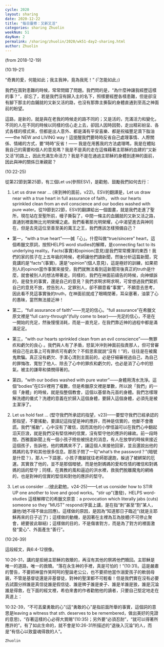 ```yaml
---
cycle: 2020
layout: sharing
date: 2020-12-22
title: "每日靈修：又新又活"
categories: sharing Zhuolin
weekNum: 51
dayNum: 2
permalink: /sharing/zhuolin/2020/wk51-day2-sharing.html
author: Zhuolin
---
```

(from 2018-12-19)

(10:19-21)  

“奇異的愛，何能如此；我主我神，竟為我死！” (『怎能如此』)  

我們在面對患難的時候，常常問錯了問題。我們問的是，“為什麼神讓我經歷這樣的事？”，卻忘了，若是我們沒有歸入主的名下，照樣要經歷各樣患難，但是卻沒有腳下那主的血鋪就的又新又活的路，也沒有那靠主撕裂的身體直通到至高之神面前的盼望。  

這路，是新的，就是與在老我的時候走的路不同的；又是活的，充滿活力和變化，不同的人在不同的時候以同樣的信心走上去，卻因人因時因勢，走出精彩紛呈、各式各樣的樣式來，但都是出人意外、都是滿有平安喜樂、都是祝福豐足滴下脂油——the NEW and LIVING way！這提醒我們要時時反省自己處理事情、人際關係、情緒的方式，要“時時”反省！—— 我是在用舊我的方法處理嗎，我是在體貼我自己的需要和個人的意見嗎？我是不是真的走在這條藉著主耶穌的血建的“又新又活”的路上，因此充滿生命活力？我是不是在通過主耶穌的身體到達神的面前，因此與神的關係日漸親密？  

(10:22-25)  

從第22節到第25節，有三個Let us(參照ESV)，是勸勉、鼓勵我們如何去行：  

1.	Let us draw near … (來到神的面前，v22)。ESV的翻譯是，Let us draw near with a true heart in full assurance of faith， with our hearts sprinkled clean from an evil conscience and our bodies washed with pure water。從19節到22節，ESV的翻譯給出一個圖畫，就是我們走進了聖所，現在站在至聖所前，幔子撕裂了，中間一條主的血鋪就的又新又活之路，直通到裡面無比光明榮耀之處。我們看著那光明榮耀，心中渴望進去與神同在，但是去見這位至善至美的萬王之王，我們應該怎樣預備自己？  

+	第一，“with a true heart”——誠「心」。什麼叫做“true/sincere” heart，這個希臘文原詞，按照HELPS word studies的解釋，是connecting fact to its underlying reality。Facts(事實)和opinion(意見)是我們常常攪渾的東西！我們的家的孩子在上五年級的時候，老師讓他們讀新聞，然後分析這篇新聞，究竟講的是“facts”(事實)，還是“opinion”(個人意見)，這是極好的訓練，如果把別人的opinon當作事實來接受，我們就無法看到這新聞背後真正的truth是什麼，就會被別人的想法帶著走。同樣的，我們在神面前禱告的時候，向神傾訴的，是發生的事實，還是自己的意見？我們求啊求啊求啊，可曾想過我們緊抓自己的意見不放，控告別人、定罪別人，卻不願意看“事實”，不願意去思考，因此看不見這事實後的truth，在神面前就成了眼睛閉著，耳朵塞著，油蒙了心的愚昧，當然無法接近神！  

+	第二，“full assurance of faith”——充足的信心。“full assurance”在希臘文原文裡是“full carry-through”(fully come to bear)——充足的信心，不是在一開始的充足，然後慢慢消耗，而是一直充足，在我們靠近神的過程中都是滿滿足足。  

+	第三，“with our hearts sprinkled clean from an evil conscience”——無罪疚和虧欠的良心 。我們與人有了矛盾，怒氣沖沖到神面前指責那人，但可曾審視自己在此事上可有罪疚可有虧欠？不假思索就說“沒有！”的，往往是在被魔鬼欺騙。真正沒有虧欠、手潔心清到主面前的，必是仔細審視過自己，為自己的罪悔改、寬恕了他人、除去了心中的罪疚和虧欠的，也必是消了心中的怒氣，被主的謙卑和憐憫得著的。  

+	第四，“with our bodies washed with pure water”——身體用清水洗淨。這個“bodies”在ESV裡用了複數，但是希臘原文裡是單數，所以說「我們」的一個「身體」的時候，就是指整個教會，這個以基督為元首的身體。我們怎樣理解洗禮的儀式？洗禮的意義在於歸入這個身體，要歸入這個身體，必須先是被主潔淨了。  

2.	Let us hold fast … (堅守我們所承認的指望，v23)——要堅守我們已經承認的那指望，不要搖動，要謹記這指望是神的應許，而神是信實的，他斷不會撒謊。我們“搖動”，心中沒有了確信，因而其他的小學怪論可以在我們心中翻起滔天巨浪，就是我們沒有堅信神的信實，沒有堅守他的應許的緣故。前一段時間，西雅圖新聞上有一個小孩子險些被拐走的消息，有人在放學的時候來接近這個孩子，告訴他，他的媽媽來不了，讓這個人來接他回家，並且還說出他的媽媽的名字和其他很多信息。那孩子問了一句“what’s the password？”(暗號是什麼？)，那人一下語塞，小孩子撒腳就往老師那邊跑，躲過了被綁架的厄運。其實救了他的，並不是那個暗號，而是他對媽媽的愛和性情的確信和對媽媽的話的堅守；同樣，在異教的風和逼迫的洪水裡，救我們脫離魔鬼的網絡的，也是對神的信實的堅信和對他的應許的堅守。  

3.	Let us consider …(彼此勸勉，v24-25)——Let us consider how to STIR UP one another to love and good works。“stir up”(激發)，HELPS word-studies 這樣解釋它的希臘文原意：a provocation which literally jabs (cuts) someone so they “MUST” respond(字面上講，是在指“刺”甚至“割”某人，讓他/她不得不做出回應)。這樣做的原因，是因為“知道那日子臨近”(就是主耶穌再來的日子近了)；這樣做的動機，是因著在主裡為互為肢體(不可停止聚會，總要彼此聯結)；這樣做的目的，不是傷害對方，而是為了對方的裡面激發“愛心”、外面產生“善行”。  

(10:26-39)  

這段經文，與6:4-12很像。  

10:26-31，講的是拒絕主耶穌的救贖的，再沒有其他的祭將他們贖回。主耶穌是唯一的道路，唯一的救贖。“落在永生神的手裡，真是可怕的！”(10:31)。這是嚴肅的警告，不要把神當作笑呵呵的聖誕老公公，也不要把他當作溺愛孩子的軟弱母親，不管是基督徒還是非基督徒，對神的聖潔都不可輕看！但是我們實在沒有必要去試圖分辨誰是真信徒誰是假信徒、誰是稗子誰是麥子、誰是羊誰是狼，誰是沉淪誰是得救，在下面的經文裡，希伯來書的作者勸勉他的讀者，只要自己堅定地走在真道上：  

10:32-39，“不可丟棄勇敢的心”(這“勇敢的心”是指前面所舉的事實，這個詞的意思是leaving a witness that sth. deserves to be remembered，做出美好的見證的意思)，“存著這樣的心必得大賞賜”(10:35)；另外要“必須忍耐”，“就可以得著所應許的”。有了如此生命的，就不會是10:26-31所描述的“退後入沉淪”的人，而是“有信心以致靈魂得救的人”。  

`Zhuolin`  
